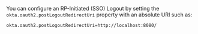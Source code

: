 You can configure an RP-Initiated (SSO) Logout by setting the `okta.oauth2.postLogoutRedirectUri` property with an absolute URI such as:

```properties
okta.oauth2.postLogoutRedirectUri=http://localhost:8080/
```
